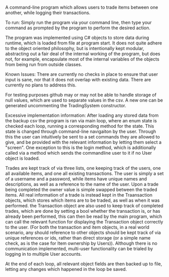 A command-line program which allows users to trade items between one another, while logging their transactions.

To run: Simply run the program via your command line, then type your command as prompted by the program to perform the desired action.

The program was implemented using C# objects to store data during runtime, which is loaded from file at program start. It does not quite adhere to the object oriented philosophy, but is intentionally kept modular, abstracting out a fair deal of the internal working of the program, but does not, for example, encapsulate most of the internal variables of the objects from being run from outside classes.

Known Issues:
There are currently no checks in place to ensure that user input is sane, nor that it does not overlap with existing data. There are currently no plans to address this.

For testing purposes github may or may not be able to handle storage of null values, which are used to separate values in the csv. A new one can be generated uncommenting the TradingSystem constructor.

Excessive implementation information:
After loading any stored data from the backup csv the program is ran via main loop, where an enum state is checked each loop, running a corresponding method for the state. This state is changed through command-line navigaiton by the user. Through this the user can intuitively be sent to a set commands they are allowed to give, and be provided with the relevant information by letting them select a "screen". One exception to this is the login method, which is additionally called via a method which sends the commandline user to it if no User object is loaded.

Trades are kept track of via three lists, one keeping track of the users, one all available items, and one all existing transactions. The user is simply a set of a username and a password, while items have unique names and descriptions, as well as a reference to the name of the user. Upon a trade being completed the owner value is simple swapped between the traded items. All real information of a trade is instead kept in the Traansaction objects, which stores which items are to be traded, as well as when it was performed. the Transaction object are also used to keep track of completed trades, which are done by setting a bool whether the transaction is, or has already been performed, this can then be read by the main program, which can call the relevant function for displaying the Transaction object correctly to the user.
(For both the transaction and item objects, in a real world scenario, any should reference to other objects should be kept track of via unique references or ids, rather than direct storage (or a simple name check, as is the case for Item ownership by Users)).
Although there is no communication implemented, multi-user functionality can be trialed by logging in to multiple User accounts.

At the end of each loop, all relevant object fields are then backed up to file, letting any changes which happened in the loop be saved.
